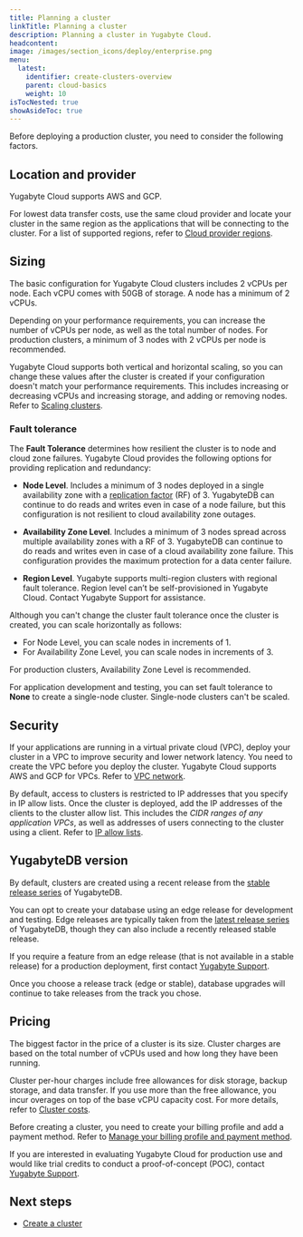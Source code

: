 ```yaml
---
title: Planning a cluster
linkTitle: Planning a cluster
description: Planning a cluster in Yugabyte Cloud.
headcontent:
image: /images/section_icons/deploy/enterprise.png
menu:
  latest:
    identifier: create-clusters-overview
    parent: cloud-basics
    weight: 10
isTocNested: true
showAsideToc: true
---
```


Before deploying a production cluster, you need to consider the following factors.

## Location and provider

Yugabyte Cloud supports AWS and GCP.

For lowest data transfer costs, use the same cloud provider and locate your cluster in the same region as the applications that will be connecting to the cluster. For a list of supported regions, refer to [Cloud provider regions](../../release-notes/#cloud-provider-regions).

## Sizing

The basic configuration for Yugabyte Cloud clusters includes 2 vCPUs per node. Each vCPU comes with 50GB of storage. A node has a minimum of 2 vCPUs. 

Depending on your performance requirements, you can increase the number of vCPUs per node, as well as the total number of nodes. For production clusters, a minimum of 3 nodes with 2 vCPUs per node is recommended.

Yugabyte Cloud supports both vertical and horizontal scaling, so you can change these values after the cluster is created if your configuration doesn't match your performance requirements. This includes increasing or decreasing vCPUs and increasing storage, and adding or removing nodes. Refer to [Scaling clusters](../../cloud-clusters/configure-clusters/).

### Fault tolerance

The **Fault Tolerance** determines how resilient the cluster is to node and cloud zone failures. Yugabyte Cloud provides the following options for providing replication and redundancy:

- **Node Level**. Includes a minimum of 3 nodes deployed in a single availability zone with a [replication factor](../../../architecture/docdb-replication/replication/) (RF) of 3. YugabyteDB can continue to do reads and writes even in case of a node failure, but this configuration is not resilient to cloud availability zone outages.

- **Availability Zone Level**. Includes a minimum of 3 nodes spread across multiple availability zones with a RF of 3. YugabyteDB can continue to do reads and writes even in case of a cloud availability zone failure. This configuration provides the maximum protection for a data center failure.

- **Region Level**. Yugabyte supports multi-region clusters with regional fault tolerance. Region level can’t be self-provisioned in Yugabyte Cloud. Contact Yugabyte Support for assistance.

Although you can't change the cluster fault tolerance once the cluster is created, you can scale horizontally as follows:

- For Node Level, you can scale nodes in increments of 1.
- For Availability Zone Level, you can scale nodes in increments of 3.

For production clusters, Availability Zone Level is recommended.

For application development and testing, you can set fault tolerance to **None** to create a single-node cluster. Single-node clusters can't be scaled.

## Security

If your applications are running in a virtual private cloud (VPC), deploy your cluster in a VPC to improve security and lower network latency. You need to create the VPC before you deploy the cluster. Yugabyte Cloud supports AWS and GCP for VPCs. Refer to [VPC network](../../cloud-secure-clusters/cloud-vpcs/).

By default, access to clusters is restricted to IP addresses that you specify in IP allow lists. Once the cluster is deployed, add the IP addresses of the clients to the cluster allow list. This includes the _CIDR ranges of any application VPCs_, as well as addresses of users connecting to the cluster using a client. Refer to [IP allow lists](../../cloud-secure-clusters/add-connections/).

## YugabyteDB version

By default, clusters are created using a recent release from the [stable release series](../../../releases/versioning/#stable-releases) of YugabyteDB.

You can opt to create your database using an edge release for development and testing. Edge releases are typically taken from the [latest release series](../../../releases/versioning/#latest-releases) of YugabyteDB, though they can also include a recently released stable release.

If you require a feature from an edge release (that is not available in a stable release) for a production deployment, first contact [Yugabyte Support](https://support.yugabyte.com/hc/en-us/requests/new?ticket_form_id=360003113431).

Once you choose a release track (edge or stable), database upgrades will continue to take releases from the track you chose.

## Pricing

The biggest factor in the price of a cluster is its size. Cluster charges are based on the total number of vCPUs used and how long they have been running.

Cluster per-hour charges include free allowances for disk storage, backup storage, and data transfer. If you use more than the free allowance, you incur overages on top of the base vCPU capacity cost. For more details, refer to [Cluster costs](../../cloud-admin/cloud-billing-costs/).

Before creating a cluster, you need to create your billing profile and add a payment method. Refer to [Manage your billing profile and payment method](../../cloud-admin/cloud-billing-profile/).

If you are interested in evaluating Yugabyte Cloud for production use and would like trial credits to conduct a proof-of-concept (POC), contact [Yugabyte Support](https://support.yugabyte.com/hc/en-us/requests/new?ticket_form_id=360003113431).

## Next steps

- [Create a cluster](../create-clusters/)
